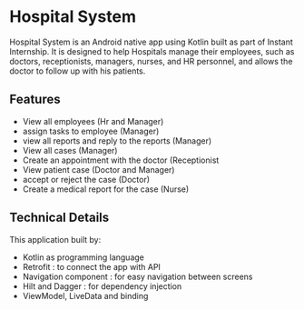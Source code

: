 # Hospital System
Hospital System is an Android native app using Kotlin built as part of Instant Internship. It is designed to help Hospitals manage their employees, such as doctors, receptionists, managers, nurses, and HR personnel, and allows the doctor to follow up with his patients.
## Features
- View all employees (Hr and Manager)
- assign tasks to employee (Manager)
- view all reports and reply to the reports (Manager)
- View all cases (Manager)
- Create an appointment with the doctor (Receptionist
- View patient case (Doctor and Manager)
- accept or reject the case (Doctor)
- Create a medical report for the case (Nurse)
## Technical Details
This application built by:
- Kotlin as programming language
- Retrofit : to connect the app with API 
- Navigation component : for easy navigation between screens
- Hilt and Dagger : for dependency injection
- ViewModel, LiveData and binding
  

